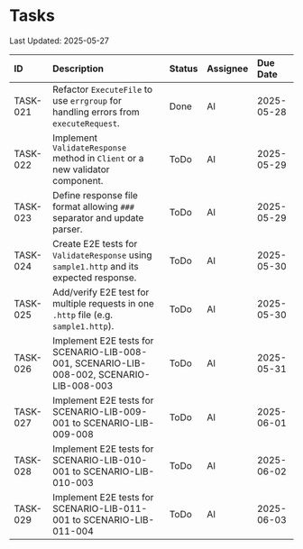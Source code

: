 # Tasks

Last Updated: 2025-05-27

| ID       | Description                                                                 | Status   | Assignee | Due Date   |
| :------- | :-------------------------------------------------------------------------- | :------- | :------- | :--------- |
| TASK-021 | Refactor `ExecuteFile` to use `errgroup` for handling errors from `executeRequest`. | Done     | AI       | 2025-05-28 |
| TASK-022 | Implement `ValidateResponse` method in `Client` or a new validator component. | ToDo     | AI       | 2025-05-29 |
| TASK-023 | Define response file format allowing `###` separator and update parser.     | ToDo     | AI       | 2025-05-29 |
| TASK-024 | Create E2E tests for `ValidateResponse` using `sample1.http` and its expected response. | ToDo     | AI       | 2025-05-30 |
| TASK-025 | Add/verify E2E test for multiple requests in one `.http` file (e.g. `sample1.http`). | ToDo     | AI       | 2025-05-30 |
| TASK-026 | Implement E2E tests for SCENARIO-LIB-008-001, SCENARIO-LIB-008-002, SCENARIO-LIB-008-003 | ToDo     | AI       | 2025-05-31 |
| TASK-027 | Implement E2E tests for SCENARIO-LIB-009-001 to SCENARIO-LIB-009-008          | ToDo     | AI       | 2025-06-01 |
| TASK-028 | Implement E2E tests for SCENARIO-LIB-010-001 to SCENARIO-LIB-010-003          | ToDo     | AI       | 2025-06-02 |
| TASK-029 | Implement E2E tests for SCENARIO-LIB-011-001 to SCENARIO-LIB-011-004          | ToDo     | AI       | 2025-06-03 |
